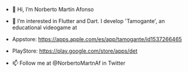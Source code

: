 - 👋 Hi, I’m Norberto Martín Afonso
- 👀 I’m interested in Flutter and Dart. I develop 'Tamogante', an educational videogame at 

- Appstore: https://apps.apple.com/es/app/tamogante/id1537266465

- PlayStore: https://play.google.com/store/apps/det

- 📫 Follow me at @NorbertoMartnAf in Twitter

<!---
nmarafo/nmarafo is a ✨ special ✨ repository because its `README.md` (this file) appears on your GitHub profile.
You can click the Preview link to take a look at your changes.
--->
